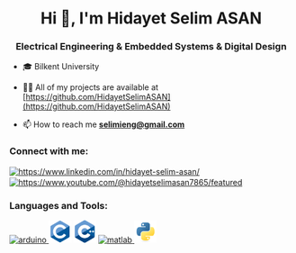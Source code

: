 <h1 align="center">Hi 👋, I'm Hidayet Selim ASAN</h1>
<h3 align="center">Electrical Engineering & Embedded Systems & Digital Design</h3>

- 🎓 Bilkent University 

- 👨‍💻 All of my projects are available at [https://github.com/HidayetSelimASAN](https://github.com/HidayetSelimASAN)

- 📫 How to reach me **selimieng@gmail.com**

<h3 align="left">Connect with me:</h3>
<p align="left">
<a href="https://www.linkedin.com/in/hidayet-selim-asan/" target="blank"><img align="center" src="https://raw.githubusercontent.com/rahuldkjain/github-profile-readme-generator/master/src/images/icons/Social/linked-in-alt.svg" alt="https://www.linkedin.com/in/hidayet-selim-asan/" height="30" width="40" /></a>
<a href="https://www.youtube.com/@hidayetselimasan7865/featured" target="blank"><img align="center" src="https://raw.githubusercontent.com/rahuldkjain/github-profile-readme-generator/master/src/images/icons/Social/youtube.svg" alt="https://www.youtube.com/@hidayetselimasan7865/featured" height="30" width="40" /></a>
</p>

<h3 align="left">Languages and Tools:</h3>
<p align="left"> <a href="https://www.arduino.cc/" target="_blank" rel="noreferrer"> <img src="https://cdn.worldvectorlogo.com/logos/arduino-1.svg" alt="arduino" width="40" height="40"/> </a> 
  <img src="https://raw.githubusercontent.com/devicons/devicon/master/icons/c/c-original.svg" alt="c" width="40" height="40"/> </a> 
  <img src="https://raw.githubusercontent.com/devicons/devicon/master/icons/cplusplus/cplusplus-original.svg" alt="cplusplus" width="40" height="40"/> </a> 
  <a href="https://www.mathworks.com/" target="_blank" rel="noreferrer"> <img src="https://upload.wikimedia.org/wikipedia/commons/2/21/Matlab_Logo.png" alt="matlab" width="40" height="40"/> </a>
  <a href="https://www.python.org" target="_blank" rel="noreferrer"> <img src="https://raw.githubusercontent.com/devicons/devicon/master/icons/python/python-original.svg" alt="python" width="40" height="40"/> </a> 


</p>
  



